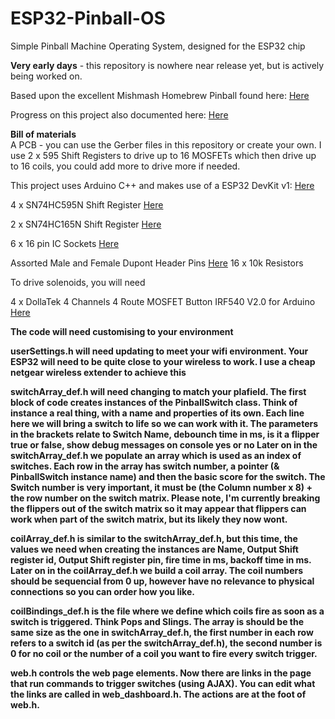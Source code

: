 # ESP32-Pinball-OS
Simple Pinball Machine Operating System, designed for the ESP32 chip

<b>Very early days</b> - this repository is nowhere near release yet, but is actively being worked on.

Based upon the excellent Mishmash Homebrew Pinball found here: <a href="https://www.pinballinfo.com/community/threads/mishmash-self-build-let%E2%80%99s-make-a-pinball-machine.50005/post-451003">Here</a>

Progress on this project also documented here: <a href="https://www.pinballinfo.com/community/threads/mishmash-homebrew-pt-ii.57332/">Here</a>

<b>Bill of materials</b><br />
A PCB - you can use the Gerber files in this repository or create your own.  I use 2 x 595 Shift Registers to drive up to 16 MOSFETs which then drive up to 16 coils, you could add more to drive more if needed. 

This project uses Arduino C++ and makes use of a ESP32 DevKit v1: <a href="https://www.amazon.co.uk/dp/B076HK8DCN?ref_=cm_sw_r_apan_dp_JYHN494QPACA0QZ0KHBW">Here</a>

4 x SN74HC595N Shift Register <a href="https://www.amazon.co.uk/10-Pack-SN74HC595N-Registers-Integrated-Circuits/dp/B0C349T5XN/ref=sr_1_3?crid=34UUS453QPZ7X&keywords=SN74HC595N+Shift+Register&qid=1699019877&s=electronics&sprefix=sn74hc595n+shift+register%2Celectronics%2C75&sr=1-3-catcorr">Here</a>

2 x SN74HC165N Shift Register <a href="https://www.amazon.co.uk/Reland-Sun-SN74HC165N-SN74HC157N-SN74HC161N/dp/B09BFNCG97/ref=sr_1_2?crid=354YY8B0O1KRC&keywords=SN74HC165N%2BShift%2BRegister&qid=1699019932&s=electronics&sprefix=sn74hc165n%2Bshift%2Bregister%2Celectronics%2C153&sr=1-2-catcorr&th=1">Here</a>

6 x 16 pin IC Sockets <a href="https://www.amazon.co.uk/16-Pin-DIL-Sockets-Pack/dp/B00KM1O91S/ref=sr_1_2?crid=2ZKVM083D8PRW&keywords=16+pin+chip&qid=1699019985&s=electronics&sprefix=16+pin+chip%2Celectronics%2C119&sr=1-2">Here</a>

Assorted Male and Female Dupont Header Pins <a href="https://www.amazon.co.uk/Aussel-6Colors-Breakable-Connector-PIN-6C-60PCS/dp/B078SQ1CZF/ref=sr_1_6?crid=2ITCIHOVTMOAT&keywords=dupont%2Bheader%2Bpins&qid=1699020050&s=electronics&sprefix=dupont%2Bheader%2Bpins%2Celectronics%2C80&sr=1-6&th=1">Here</a>
16 x 10k Resistors

To drive solenoids, you will need 

4 x DollaTek 4 Channels 4 Route MOSFET Button IRF540 V2.0 for Arduino <a href="https://www.amazon.co.uk/DollaTek-Channels-MOSFET-Button-Arduino/dp/B07MPB52GC/ref=sr_1_15?crid=2H95ZT40UJE51&keywords=mosfet+board&qid=1699020505&sprefix=mosfet+board%2Caps%2C93&sr=8-15">Here</a>

<b>The code will need customising to your environment<b>

<b>userSettings.h</b> will need updating to meet your wifi environment.  Your ESP32 will need to be quite close to your wireless to work.  I use a cheap netgear wireless extender to achieve this

<b>switchArray_def.h</b> will need changing to match your plafield.  The first block of code creates instances of the PinballSwitch class.  Think of instance a real thing, with a name and properties of its own.  Each line here we will bring a switch to life so we can work with it.  The parameters in the brackets relate to Switch Name, debounch time in ms, is it a flipper true or false, show debug messages on console yes or no
Later on in the switchArray_def.h we populate an array which is used as an index of switches.  Each row in the array has switch number, a pointer (& PinballSwitch instance name) and then the basic score for the switch.  The Switch number is very important, it must be (the Column number x 8) + the row number on the switch matrix.
Please note, I'm currently breaking the flippers out of the switch matrix so it may appear that flippers can work when part of the switch matrix, but its likely they now wont.

<b>coilArray_def.h</b> is similar to the switchArray_def.h, but this time, the values we need when creating the instances are Name, Output Shift register id, Output Shift register pin, fire time in ms, backoff time in ms.
Later on in the coilArray_def.h we build a coil array.  The coil numbers should be sequencial from 0 up, however have no relevance to physical connections so you can order how you like.

<b>coilBindings_def.h</b> is the file where we define which coils fire as soon as a switch is triggered.  Think Pops and Slings.  The array is should be the same size as the one in switchArray_def.h, the first number in each row refers to a switch id (as per the switchArray_def.h), the second number is 0 for no coil or the number of a coil you want to fire every switch trigger. 

<b>web.h</b> controls the web page elements.  Now there are links in the page that run commands to trigger switches (using AJAX).  You can edit what the links are called in web_dashboard.h.  The actions are at the foot of web.h. 



